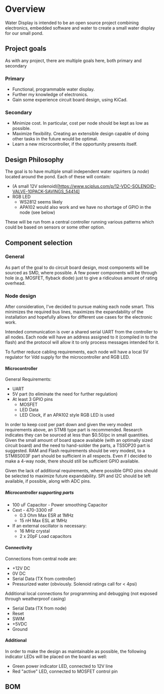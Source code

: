 # Overview

Water Display is intended to be an open source project combining electronics, embedded software and water to create a small water display for our small pond.

## Project goals

As with any project, there are multiple goals here, both primary and secondary

### Primary
* Functional, programmable water display.
* Further my knowledge of electronics.
* Gain some experience circuit board design, using KiCad.

### Secondary
* Minimize cost.  In particular, cost per node should be kept as low as possible.
* Maximize flexibility.  Creating an extensible design capable of doing other tasks in the future would be optimal.
* Learn a new microcontroller, if the opportunity presents itself.

## Design Philosophy

The goal is to have multiple small independent water squirters (a _node_) located around the pond.  Each of these will contain:
* (A small 12V solenoid)[https://www.sciplus.com/p/12-VDC-SOLENOID-VALVE-10PACK-SAVINGS_54414]
* RGB LED
  * WS2812 seems likely
  * APA102 would also work and we have no shortage of GPIO in the node (see below)

These will be run from a central controller running various patterns which could be based on sensors or some other option.

## Component selection

### General

As part of the goal to do circuit board design, most components will be sourced as SMD, where possible.  A few power components will be through hole (e.g. MOSFET, flyback diode) just to give a ridiculous amount of rating overhead.

### Node design

After consideration, I've decided to pursue making each node smart.  This minimizes the required bus lines, maximizes the expandability of the installation and hopefully allows for different use cases for the electronic work.

Intended communication is over a shared serial UART from the controller to all nodes.  Each node will have an address assigned to it (compiled in to the flash) and the protocol will allow it to only process messages intended for it.

To further reduce cabling requirements, each node will have a local 5V regulator for Vdd supply for the microcontroller and RGB LED.

#### Microcontroller

General Requirements:
* UART
* 5V part (to eliminate the need for further regulation)
* At least 3 GPIO pins
  * MOSFET
  * LED Data
  * LED Clock, if an APA102 style RGB LED is used

In order to keep cost per part down and given the very modest requirements above, an STM8 type part is recommended.  Research indicates they can be sourced at less than $0.50/pc in small quantities.  Given the small amount of board space available (with an optimally sized circuit board) and the need to hand-solder the parts, a TSSOP20 part is suggested.  RAM and Flash requirements should be very modest, to a STM8S003F part should be sufficient in all respects.  Even if I decided to make a 4-way node, there should still be sufficient GPIO available.

Given the lack of additional requirements, where possible GPIO pins should be selected to maximize future expandability.  SPI and I2C should be left available, if possible, along with ADC pins.  

##### Microcontroller supporting parts

* 100 uF Capacitor - Power smoothing Capacitor 
* Cext - 470-3300 nF 
  * 0.3 Ohm Max ESR at 1MHz 
  * 15 nH Max ESL at 1MHz
* If an external oscillator is necessary:
  * 16 MHz crystal
  * 2 x 20pF Load capacitors

#### Connectivity

Connections from central node are:
* +12V DC
* 0V DC
* Serial Data (TX from controller)
* Pressurized water (obviously.  Solenoid ratings call for < 4psi)

Additional local connections for programming and debugging (not exposed through weatherproof casing)
* Serial Data (TX from node)
* Reset
* SWIM
* +5VDC
* Ground

#### Additional

In order to make the design as maintainable as possible, the following indicator LEDs will be placed on the board as well:
* Green power indicator LED, connected to 12V line
* Red "active" LED, connected to MOSFET control pin

## BOM
